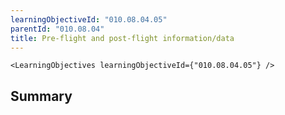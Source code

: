 ```yaml
---
learningObjectiveId: "010.08.04.05"
parentId: "010.08.04"
title: Pre-flight and post-flight information/data
---
```


```tsx eval
<LearningObjectives learningObjectiveId={"010.08.04.05"} />
```

## Summary
